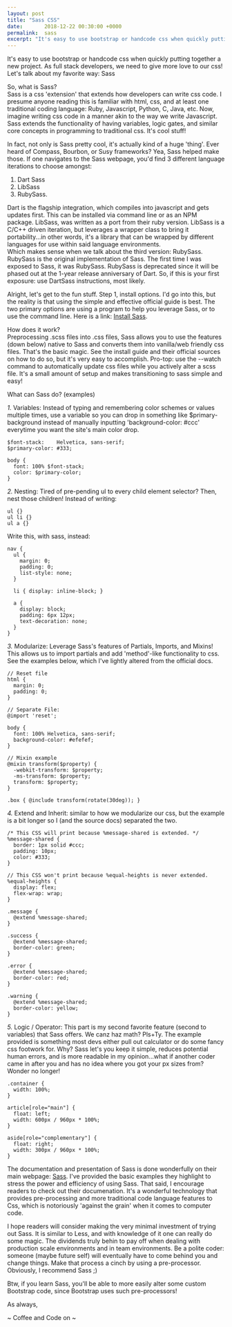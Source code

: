 ```yaml
---
layout: post
title: "Sass CSS"
date:       2018-12-22 00:30:00 +0000
permalink:  sass
excerpt: "It's easy to use bootstrap or handcode css when quickly putting together a new project. As full stack developers, we need to give more love to our css! Let's talk about my favorite way: Sass"
---
```

 
It's easy to use bootstrap or handcode css when quickly putting together a new project. As full stack developers, we need to give more love to our css! Let's talk about my favorite way: Sass

So, what is Sass?  
Sass is a css 'extension' that extends how developers can write css code. I presume anyone reading this is familiar with html, css, and at least one traditional coding language: Ruby, Javascript, Python, C, Java, etc. Now, imagine writing css code in a manner akin to the way we write Javascript. Sass extends the functionality of having variables, logic gates, and similar core concepts in programming to traditional css. It's cool stuff!

In fact, not only is Sass pretty cool, it's actually kind of a huge 'thing'. Ever heard of Compass, Bourbon, or Susy frameworks? Yea, Sass helped make those. If one navigates to the Sass webpage, you'd find 3 different language iterations to choose amongst:  
1. Dart Sass
2. LibSass 
3. RubySass.  

Dart is the flagship integration, which compiles into javascript and gets updates first. This can be installed via command line or as an NPM package. LibSass, was written as a port from their ruby version. LibSass is a C/C++ driven iteration, but leverages a wrapper class to bring it portability...in other words, it's a library that can be wrapped by different languages for use within said language environments.  
Which makes sense when we talk about the third version: RubySass. RubySass is the original implementation of Sass. The first time I was exposed to Sass, it was RubySass. RubySass is deprecated since it will be phased out at the 1-year release anniversary of Dart. So, if this is your first exposure: use DartSass instructions, most likely.

Alright, let's get to the fun stuff. Step 1, install options. I'd go into this, but the reality is that using the simple and effective official guide is best. The two primary options are using a program to help you leverage Sass, or to use the command line. Here is a link: [Install Sass](https://sass-lang.com/install).

How does it work?  
Preprocessing .scss files into .css files, Sass allows you to use the features (down below) native to Sass and converts them into vanilla/web friendly css files. That's the basic magic. See the install guide and their official sources on how to do so, but it's very easy to accomplish. Pro-top: use the --watch command to automatically update css files while you actively alter a scss file. It's a small amount of setup and makes transitioning to sass simple and easy! 

What can Sass do?  (examples)

*1.* Variables: Instead of typing and remembering color schemes or values multiple times, use a variable so you can drop in something like $primary-background instead of manually inputting 'background-color: #ccc' everytime you want the site's main color drop.

~~~
$font-stack:    Helvetica, sans-serif;
$primary-color: #333;

body {
  font: 100% $font-stack;
  color: $primary-color;
}
~~~

*2.* Nesting: Tired of pre-pending ul to every child element selector? Then, nest those children! Instead of writing:

~~~
ul {}
ul li {}
ul a {}
~~~
Write this, with sass, instead: 
~~~
nav {
  ul {
    margin: 0;
    padding: 0;
    list-style: none;
  }

  li { display: inline-block; }

  a {
    display: block;
    padding: 6px 12px;
    text-decoration: none;
  }
}
~~~

*3.* Modularize: Leverage Sass's features of Partials, Imports, and Mixins! This allows us to import partials and add 'method'-like functionality to css. See the examples below, which I've lightly altered from the official docs.

~~~
// Reset file 
html {
  margin: 0;
  padding: 0;
}

// Separate File: 
@import 'reset';

body {
  font: 100% Helvetica, sans-serif;
  background-color: #efefef;
}

// Mixin example
@mixin transform($property) {
  -webkit-transform: $property;
  -ms-transform: $property;
  transform: $property;
}

.box { @include transform(rotate(30deg)); }
~~~

*4.* Extend and Inherit: similar to how we modularize our css, but the example is a bit longer so I (and the source docs) separated the two.
~~~
/* This CSS will print because %message-shared is extended. */
%message-shared {
  border: 1px solid #ccc;
  padding: 10px;
  color: #333;
}

// This CSS won't print because %equal-heights is never extended.
%equal-heights {
  display: flex;
  flex-wrap: wrap;
}

.message {
  @extend %message-shared;
}

.success {
  @extend %message-shared;
  border-color: green;
}

.error {
  @extend %message-shared;
  border-color: red;
}

.warning {
  @extend %message-shared;
  border-color: yellow;
}
~~~

*5.* Logic / Operator: This part is my second favorite feature (second to variables) that Sass offers. We canz haz math? Pls+Ty. The example provided is something most devs either pull out calculator or do some fancy css footwork for. Why? Sass let's you keep it simple, reduces potential human errors, and is more readable in my opinion...what if another coder came in after you and has no idea where you got your px sizes from? Wonder no longer!
~~~
.container {
  width: 100%;
}

article[role="main"] {
  float: left;
  width: 600px / 960px * 100%;
}

aside[role="complementary"] {
  float: right;
  width: 300px / 960px * 100%;
}
~~~

The documentation and presentation of Sass is done wonderfully on their main webpage: [Sass](https://sass-lang.com/). I've provided the basic examples they highlight to stress the power and efficiency of using Sass. That said, I encourage readers to check out their documenation. It's a wonderful technology that provides pre-processing and more traditional code language features to Css, which is notoriously 'against the grain' when it comes to computer code. 

I hope readers will consider making the very minimal investment of trying out Sass. It is similar to Less, and with knowledge of it one can really do some magic. The dividends truly behin to pay off when dealing with production scale environments and in team environments. Be a polite coder: someone (maybe future self) will eventually have to come behind you and change things. Make that process a cinch by using a pre-processor. Obviously, I recommend Sass ;)

Btw, if you learn Sass, you'll be able to more easily alter some custom Bootstrap code, since Bootstrap uses such pre-processors!

As always, 

~ Coffee and Code on ~